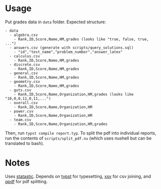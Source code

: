 # Usage

Put grades data in `data` folder.
Expected structure: 
```
- data
  - algebra.csv
    - Rank,ID,Score,Name,HM,grades (looks like "true, false, true, ...")
  - answers.csv (generate with scripts/query_solutions.sql)
    - "id","test_name","problem_number","answer_latex"
  - calculus.csv
    - Rank,ID,Score,Name,HM,grades
  - discrete.csv
    - Rank,ID,Score,Name,HM,grades
  - general.csv
    - Rank,ID,Score,Name,HM,grades
  - geometry.csv
    - Rank,ID,Score,Name,HM,grades
  - guts.csv
    - Rank,ID,Score,Name,Organization,HM,grades (looks like "10,0,0,11,0,11,...")
  - overall.csv
    - Rank,ID,Score,Name,Organization,HM
  - power.csv
    - Rank,ID,Score,Name,Organization,HM
  - team.csv
    - Rank,ID,Score,Name,Organization,HM,grades
```

Then, run `typst compile report.typ`.
To split the pdf into individual reports, run the contents of `scripts/split_pdf.nu` 
(which uses nushell but can be translated to bash).

# Notes

Uses [statastic](https://github.com/Sett17/typst-statastic).
Depends on [typst](https://typst.app/home/) for typesetting, 
[xsv](https://github.com/BurntSushi/xsv) for csv joining,
and [qpdf](https://qpdf.sourceforge.io/) for pdf splitting.
